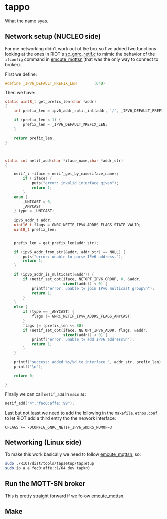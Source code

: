 # tappo
What the name syas.

## Network setup (NUCLEO side)

For me networking didn't work out of the box so I've added two functions
looking at the ones in RIOT's [sc_gnrc_netif.c](https://github.com/RIOT-OS/RIOT/blob/2453b68249d09ff680f3ea85343e26851d00da67/sys/shell/commands/sc_gnrc_netif.c) to mimic the behavior of the `ifconfig` command in [emcute_mqttsn](https://github.com/RIOT-OS/RIOT/tree/master/examples/emcute_mqttsn) (that was the only way to connect to broker).

First we define:
```c
#define _IPV6_DEFAULT_PREFIX_LEN        (64U)
```
Then we have:
```c
static uint8_t get_prefix_len(char *addr)
{
    int prefix_len = ipv6_addr_split_int(addr, '/', _IPV6_DEFAULT_PREFIX_LEN);

    if (prefix_len < 1) {
        prefix_len = _IPV6_DEFAULT_PREFIX_LEN;
    }

    return prefix_len;
}



static int netif_add(char *iface_name,char *addr_str)
{

    netif_t *iface = netif_get_by_name(iface_name);
        if (!iface) {
            puts("error: invalid interface given");
            return 1;
        }
    enum {
        _UNICAST = 0,
        _ANYCAST
    } type = _UNICAST;
    
    ipv6_addr_t addr;
    uint16_t flags = GNRC_NETIF_IPV6_ADDRS_FLAGS_STATE_VALID;
    uint8_t prefix_len;


    prefix_len = get_prefix_len(addr_str);

    if (ipv6_addr_from_str(&addr, addr_str) == NULL) {
        puts("error: unable to parse IPv6 address.");
        return 1;
    }

    if (ipv6_addr_is_multicast(&addr)) {
        if (netif_set_opt(iface, NETOPT_IPV6_GROUP, 0, &addr,
                          sizeof(addr)) < 0) {
            printf("error: unable to join IPv6 multicast group\n");
            return 1;
        }
    }
    else {
        if (type == _ANYCAST) {
            flags |= GNRC_NETIF_IPV6_ADDRS_FLAGS_ANYCAST;
        }
        flags |= (prefix_len << 8U);
        if (netif_set_opt(iface, NETOPT_IPV6_ADDR, flags, &addr,
                          sizeof(addr)) < 0) {
            printf("error: unable to add IPv6 address\n");
            return 1;
        }
    }

    printf("success: added %s/%d to interface ", addr_str, prefix_len);
    printf("\n");

    return 0;

}
```
Finally we can call `netif_add` in `main` as:
```c
netif_add("4","fec0:affe::99");
```
Last but not least we need to add the following in the `Makefile.ethos.conf` to let RIOT add a third entry tho the network interface:
```
CFLAGS += -DCONFIG_GNRC_NETIF_IPV6_ADDRS_NUMOF=3
```

## Networking (Linux side)
To make this work basically we need to follow [emcute_mqttsn](https://github.com/RIOT-OS/RIOT/tree/master/examples/emcute_mqttsn#setting-up-riot-native), so:

```sh 
sudo ./RIOT/dist/tools/tapsetup/tapsetup
sudo ip a a fec0:affe::1/64 dev tapbr0
```

## Run the MQTT-SN broker

This is pretty straight forward if we follow [emcute_mqttsn](https://github.com/RIOT-OS/RIOT/tree/master/examples/emcute_mqttsn#setting-up-a-broker).

## Make
